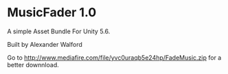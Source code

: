 # MusicFader 1.0
A simple Asset Bundle For Unity 5.6.

Built by Alexander Walford

Go to http://www.mediafire.com/file/yvc0uraqb5e24hp/FadeMusic.zip for a better downnload.
